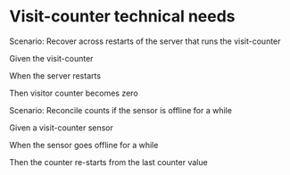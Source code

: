 # Visit-counter technical needs

Scenario: Recover across restarts of the server
that runs the visit-counter

  Given the visit-counter 
  
  When the server restarts
  
  Then visitor counter becomes zero

Scenario: Reconcile counts if the sensor is offline for a while

  Given a visit-counter sensor
  
  When the sensor goes offline for a while
  
  Then the counter re-starts from the last counter value 
